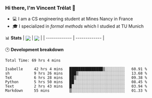 ### Hi there, I'm Vincent Trélat 👋
 - 💻 I am a CS engineering student at Mines Nancy in France
 - 🎓 I specialized in *formal methods* which I studied at TU Munich

📊 **Stats**
| <img align="center" src="https://readme-stats.clckblog.space/api?username=VTrelat&show_icons=true&include_all_commits=true&theme=tokyonight&hide_border=true" /> | <img align="center" src="https://readme-stats.clckblog.space/api/top-langs/?username=VTrelat&layout=compact&theme=tokyonight&hide_border=true&exclude_repo=ElevatorSimulator" /> |
| ------------- | ------------- |

🕑 **Development breakdown**
<!--START_SECTION:waka-->

```text
Total Time: 69 hrs 4 mins

Isabelle     42 hrs 4 mins   ███████████████▒░░░░░░░░░   60.91 %
sh           9 hrs 26 mins   ███▒░░░░░░░░░░░░░░░░░░░░░   13.68 %
TeX          6 hrs 28 mins   ██▒░░░░░░░░░░░░░░░░░░░░░░   09.38 %
Python       5 hrs 50 mins   ██░░░░░░░░░░░░░░░░░░░░░░░   08.45 %
Text         2 hrs 43 mins   █░░░░░░░░░░░░░░░░░░░░░░░░   03.94 %
Markdown     55 mins         ▒░░░░░░░░░░░░░░░░░░░░░░░░   01.33 %
```

<!--END_SECTION:waka-->
